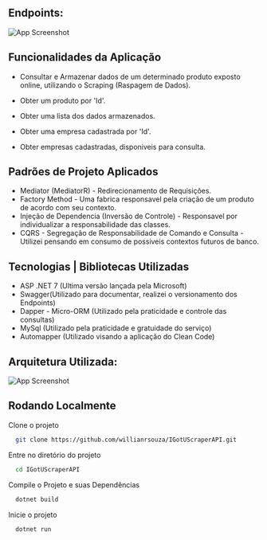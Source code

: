 
## Endpoints: 

![App Screenshot](https://i.ibb.co/y8L8c3v/Controllers.png)
## Funcionalidades da Aplicação

- Consultar e Armazenar dados de um determinado produto exposto online, utilizando o Scraping (Raspagem de Dados).
- Obter um produto por 'Id'. 
- Obter uma lista dos dados armazenados.
- Obter uma empresa cadastrada por 'Id'.

- Obter empresas cadastradas, disponiveis para consulta. 


## Padrões de Projeto Aplicados

- Mediator (MediatorR) - Redirecionamento de Requisições.
- Factory Method - Uma fabrica responsavel pela criação de um produto de acordo com seu contexto. 
- Injeção de Dependencia (Inversão de Controle) - Responsavel por individualizar a responsabilidade das classes.
- CQRS - Segregação de Responsabilidade de Comando e Consulta  - Utilizei pensando em consumo de possiveis contextos futuros de banco. 

## Tecnologias | Bibliotecas Utilizadas

- ASP .NET 7 (Ultima versão lançada pela Microsoft)
- Swagger(Utilizado para documentar, realizei o versionamento dos Endpoints)
- Dapper - Micro-ORM (Utilizado pela praticidade e controle das consultas)
- MySql (Utilizado pela praticidade e gratuidade do serviço)
- Automapper (Utilizado visando a aplicação do Clean Code)


## Arquitetura Utilizada:

![App Screenshot](https://five.agency/wp-content/uploads/2016/11/Graph-2.png)


## Rodando Localmente

Clone o projeto

```bash
  git clone https://github.com/willianrsouza/IGotUScraperAPI.git
```

Entre no diretório do projeto

```bash
  cd IGotUScraperAPI
```

Compile o Projeto e suas Dependências

```bash
  dotnet build
```

Inicie o projeto

```bash
  dotnet run
```

